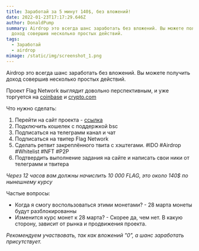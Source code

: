 ```yaml
---
title: Заработай за 5 минут 140$, без вложений!
date: 2022-01-23T17:17:29.646Z
author: DonaldPump
summary: Airdrop это всегда шанс заработать без вложений. Вы можете получить
  доход совершив несколько простых действий.
tags:
  - Заработай
  - airdrop
mimage: /static/img/screenshot_1.png
---
```

Airdrop это всегда шанс заработать без вложений. Вы можете получить доход совершив несколько простых действий.

Проект Flag Network выглядит довольно перспективным, и уже торгуется  на [coinbase](https://www.coinbase.com/ru/price/flag-network) и [crypto.com](https://crypto.com/price/flag-network) 

Что нужно сделать:

1. Перейти на сайт проекта - [ссылка](https://dashboard.flagnetwork.finance/airdrop?claimRef=0x451ab6EB1A224EE79fc9B520e91d7d163982f71C)
2. Подключить кошелек с поддержкой bsc
3. Подписаться на телеграмм канал и чат
4. Подписаться на твитер Flag Network  
5. Сделать ретвит закреплённого твита с хэштегами. #IDO #Airdrop #Whitelist #NFT #P2P 
6. Подтвердить выполнение задания на сайте и написать свои ники от телеграмм и твитера

*Через 12 часов вам должны начислить 10 000 FLAG, это около 140$ по нынешнему курсу*

Частые вопросы:

* Когда я смогу воспользоваться этими монетами? - 28 марта монеты будут разблокированны
* Изменится курс монет к 28 марта? - Скорее да, чем нет. В какую сторону, зависит от рынка и продвижения проекта.

*Рекомендуем участвовать, так как вложений "0", а шанс заработать присутствует.*